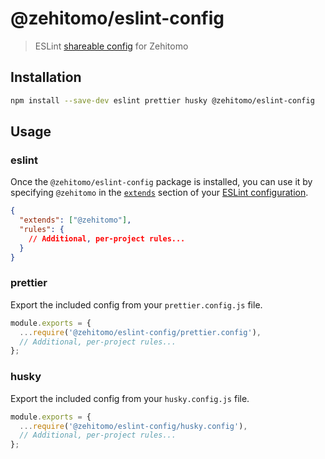 # @zehitomo/eslint-config

> ESLint [shareable config](http://eslint.org/docs/developer-guide/shareable-configs.html) for Zehitomo

## Installation

```sh
npm install --save-dev eslint prettier husky @zehitomo/eslint-config
```

## Usage

### eslint

Once the `@zehitomo/eslint-config` package is installed, you can use it by specifying `@zehitomo` in the [`extends`](http://eslint.org/docs/user-guide/configuring#extending-configuration-files) section of your [ESLint configuration](http://eslint.org/docs/user-guide/configuring).

```json
{
  "extends": ["@zehitomo"],
  "rules": {
    // Additional, per-project rules...
  }
}
```

### prettier

Export the included config from your `prettier.config.js` file.

```js
module.exports = {
  ...require('@zehitomo/eslint-config/prettier.config'),
  // Additional, per-project rules...
};
```

### husky

Export the included config from your `husky.config.js` file.

```js
module.exports = {
  ...require('@zehitomo/eslint-config/husky.config'),
  // Additional, per-project rules...
};
```
